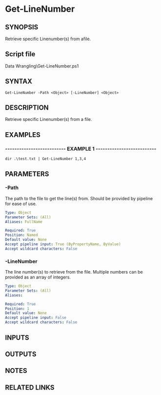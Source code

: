 # Get-LineNumber

## SYNOPSIS
Retrieve specific Linenumber(s) from afile.

## Script file
Data Wrangling\Get-LineNumber.ps1

## SYNTAX

```
Get-LineNumber -Path <Object> [-LineNumber] <Object>
```

## DESCRIPTION
Retrieve specific Linenumber(s) from a file.

## EXAMPLES

### -------------------------- EXAMPLE 1 --------------------------
```
dir .\test.txt | Get-LineNumber 1,3,4
```
## PARAMETERS

### -Path
The path to the file to get the line(s) from.
Should be provided by pipeline for ease of use.

```yaml
Type: Object
Parameter Sets: (All)
Aliases: FullName

Required: True
Position: Named
Default value: None
Accept pipeline input: True (ByPropertyName, ByValue)
Accept wildcard characters: False
```

### -LineNumber
The line number(s) to retrieve from the file.
Multiple numbers can be provided as an array of integers.

```yaml
Type: Object
Parameter Sets: (All)
Aliases: 

Required: True
Position: 1
Default value: None
Accept pipeline input: False
Accept wildcard characters: False
```

## INPUTS

## OUTPUTS

## NOTES

## RELATED LINKS


